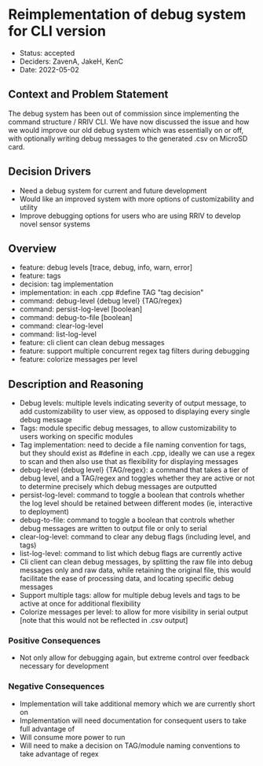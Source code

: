 # Reimplementation of debug system for CLI version

* Status: accepted
* Deciders: ZavenA, JakeH, KenC
* Date: 2022-05-02

## Context and Problem Statement
The debug system has been out of commission since implementing the command structure / RRIV CLI. We have now discussed the issue and how we would improve our old debug system which was essentially on or off, with optionally writing debug messages to the generated .csv on MicroSD card.

## Decision Drivers

* Need a debug system for current and future development
* Would like an improved system with more options of customizability and utility
* Improve debugging options for users who are using RRIV to develop novel sensor systems

## Overview

* feature: debug levels [trace, debug, info, warn, error]
* feature: tags
* decision: tag implementation
* implementation: in each .cpp #define TAG "tag decision"
* command: debug-level {debug level} {TAG/regex}
* command: persist-log-level [boolean]
* command: debug-to-file [boolean]
* command: clear-log-level
* command: list-log-level
* feature: cli client can clean debug messages
* feature: support multiple concurrent regex tag filters during debugging
* feature: colorize messages per level

## Description and Reasoning

* Debug levels: multiple levels indicating severity of output message, to add customizability to user view, as opposed to displaying every single debug message
* Tags: module specific debug messages, to allow customizability to users working on specific modules
* Tag implementation: need to decide a file naming convention for tags, but they should exist as #define in each .cpp, ideally we can use a regex to scan and then also use that as flexibility for displaying messages
* debug-level {debug level} {TAG/regex}: a command that takes a tier of debug level, and a TAG/regex and toggles whether they are active or not to determine precisely which debug messages are outputted
* persist-log-level: command to toggle a boolean that controls whether the log level should be retained between different modes (ie, interactive to deployment)
* debug-to-file: command to toggle a boolean that controls whether debug messages are written to output file or only to serial
* clear-log-level: command to clear any debug flags (including level, and tags)
* list-log-level: command to list which debug flags are currently active
* Cli client can clean debug messages, by splitting the raw file into debug messages only and raw data, while retaining the original file, this would facilitate the ease of processing data, and locating specific debug messages
* Support multiple tags: allow for multiple debug levels and tags to be active at once for additional flexibility
* Colorize messages per level: to allow for more visibility in serial output [note that this would not be reflected in .csv output]

### Positive Consequences

* Not only allow for debugging again, but extreme control over feedback necessary for development

### Negative Consequences

* Implementation will take additional memory which we are currently short on
* Implementation will need documentation for consequent users to take full advantage of
* Will consume more power to run
* Will need to make a decision on TAG/module naming conventions to take advantage of regex
